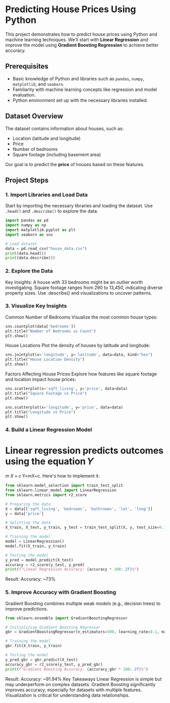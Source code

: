 # Predicting House Prices Using Python

This project demonstrates how to predict house prices using Python and machine learning techniques. We'll start with **Linear Regression** and improve the model using **Gradient Boosting Regression** to achieve better accuracy.

## Prerequisites

- Basic knowledge of Python and libraries such as `pandas`, `numpy`, `matplotlib`, and `seaborn`.
- Familiarity with machine learning concepts like regression and model evaluation.
- Python environment set up with the necessary libraries installed.

## Dataset Overview

The dataset contains information about houses, such as:
- Location (latitude and longitude)
- Price
- Number of bedrooms
- Square footage (including basement area)

Our goal is to predict the **price** of houses based on these features.

## Project Steps

### 1. Import Libraries and Load Data

Start by importing the necessary libraries and loading the dataset. Use `.head()` and `.describe()` to explore the data.

```python
import pandas as pd
import numpy as np
import matplotlib.pyplot as plt
import seaborn as sns

# Load dataset
data = pd.read_csv("house_data.csv")
print(data.head())
print(data.describe())
```

### 2. Explore the Data
Key Insights:
A house with 33 bedrooms might be an outlier worth investigating.
Square footage ranges from 290 to 13,450, indicating diverse property sizes.
Use .describe() and visualizations to uncover patterns.

### 3. Visualize Key Insights
Common Number of Bedrooms
Visualize the most common house types:
```python
sns.countplot(data['bedrooms'])
plt.title("Number of Bedrooms vs Count")
plt.show()
```
House Locations
Plot the density of houses by latitude and longitude:
```python
sns.jointplot(x='longitude', y='latitude', data=data, kind="hex")
plt.title("House Location Density")
plt.show()
```

Factors Affecting House Prices
Explore how features like square footage and location impact house prices:
```python
sns.scatterplot(x='sqft_living', y='price', data=data)
plt.title("Square Footage vs Price")
plt.show()

sns.scatterplot(x='longitude', y='price', data=data)
plt.title("Longitude vs Price")
plt.show()
```
### 4. Build a Linear Regression Model
Linear regression predicts outcomes using the equation 
𝑌
=
𝑚
𝑋
+
𝑐
Y=mX+c. Here's how to implement it:
```python
from sklearn.model_selection import train_test_split
from sklearn.linear_model import LinearRegression
from sklearn.metrics import r2_score

# Preparing the data
X = data[['sqft_living', 'bedrooms', 'bathrooms', 'lat', 'long']]
y = data['price']

# Splitting the data
X_train, X_test, y_train, y_test = train_test_split(X, y, test_size=0.1, random_state=42)

# Training the model
model = LinearRegression()
model.fit(X_train, y_train)

# Testing the model
y_pred = model.predict(X_test)
accuracy = r2_score(y_test, y_pred)
print(f"Linear Regression Accuracy: {accuracy * 100:.2f}%")
```
Result:
Accuracy: ~73%

### 5. Improve Accuracy with Gradient Boosting
Gradient Boosting combines multiple weak models (e.g., decision trees) to improve predictions.
```python
from sklearn.ensemble import GradientBoostingRegressor

# Initializing Gradient Boosting Regressor
gbr = GradientBoostingRegressor(n_estimators=500, learning_rate=0.1, max_depth=5, random_state=42)

# Training the model
gbr.fit(X_train, y_train)

# Testing the model
y_pred_gbr = gbr.predict(X_test)
accuracy_gbr = r2_score(y_test, y_pred_gbr)
print(f"Gradient Boosting Accuracy: {accuracy_gbr * 100:.2f}%")
```
Result:
Accuracy: ~91.94%
Key Takeaways
Linear Regression is simple but may underperform on complex datasets.
Gradient Boosting significantly improves accuracy, especially for datasets with multiple features.
Visualization is critical for understanding data relationships.
